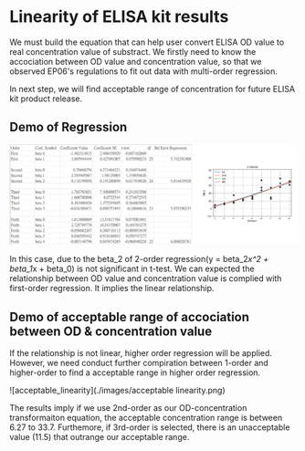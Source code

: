# Linearity of ELISA kit results

We must build the equation that can help user convert ELISA OD value to real concentration value of substract. We firstly need to know the accociation between OD value and concentration value, so that we observed EP06's regulations to fit out data with multi-order regression. 

In next step, we will find acceptable range of concentration for future ELISA kit product release.

## Demo of Regression

![regression](./images/regression.png)

In this case, due to the beta_2 of 2-order regression(y = beta_2*x^2 + beta_1*x + beta_0) is not significant in t-test. We can expected the relationship between OD value and concentration value is complied with first-order regression. It implies the linear relationship.


## Demo of acceptable range of accociation between OD & concentration value

If the relationship is not linear, higher order regression will be applied. However, we need conduct further compiration between 1-order and higher-order to find a acceptable range in higher order regression.

![acceptable_linearity](./images/acceptable linearity.png)

The results imply if we use 2nd-order as our OD-concentration transformaiton equation, the acceptable concentration range is between 6.27 to 33.7. Furthemore, if 3rd-order is selected, there is an unacceptable value (11.5) that outrange our acceptable range.
